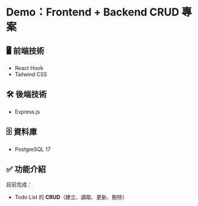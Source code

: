 # Demo：Frontend + Backend CRUD 專案

## 🖥️ 前端技術
- React Hook
- Tailwind CSS

## 🛠️ 後端技術
- Express.js

## 🗄️ 資料庫
- PostgreSQL 17

## ✅ 功能介紹
目前完成：
- Todo List 的 **CRUD**（建立、讀取、更新、刪除）

